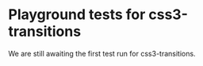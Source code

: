 # Playground tests for css3-transitions
We are still awaiting the first test run for css3-transitions.

